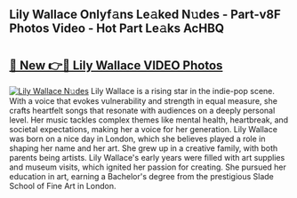 ## Lily Wallace Onlyf𝚊ns Le𝚊ked N𝚞des - Part-v8F Photos Video - Hot Part Le𝚊ks AcHBQ

# <h2><a href="http://ab65108.deff.icu/?id=Lily+Wallace">🔗 New 👉🔴 Lily Wallace VIDEO Photos</a></h2>

[![Lily Wallace N𝚞des](https://i.imgur.com/rIISA9y.gif)](http://ab65108.deff.icu/?id=Lily+Wallace)
Lily Wallace is a rising star in the indie-pop scene. With a voice that evokes vulnerability and strength in equal measure, she crafts heartfelt songs that resonate with audiences on a deeply personal level. Her music tackles complex themes like mental health, heartbreak, and societal expectations, making her a voice for her generation. Lily Wallace was born on a nice day in London, which she believes played a role in shaping her name and her art. She grew up in a creative family, with both parents being artists. Lily Wallace's early years were filled with art supplies and museum visits, which ignited her passion for creating. She pursued her education in art, earning a Bachelor's degree from the prestigious Slade School of Fine Art in London.
